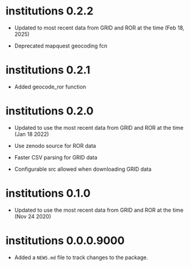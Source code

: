 # institutions 0.2.2

* Updated to most recent data from GRID and ROR at the time (Feb 18, 2025)

* Deprecated mapquest geocoding fcn

# institutions 0.2.1

* Added geocode_ror function

# institutions 0.2.0

* Updated to use the most recent data from GRID and ROR at the time (Jan 18 2022)

* Use zenodo source for ROR data

* Faster CSV parsing for GRID data

* Configurable src allowed when downloading GRID data

# institutions 0.1.0

* Updated to use the most recent data from GRID and ROR at the time (Nov 24 2020)

# institutions 0.0.0.9000

* Added a `NEWS.md` file to track changes to the package.
